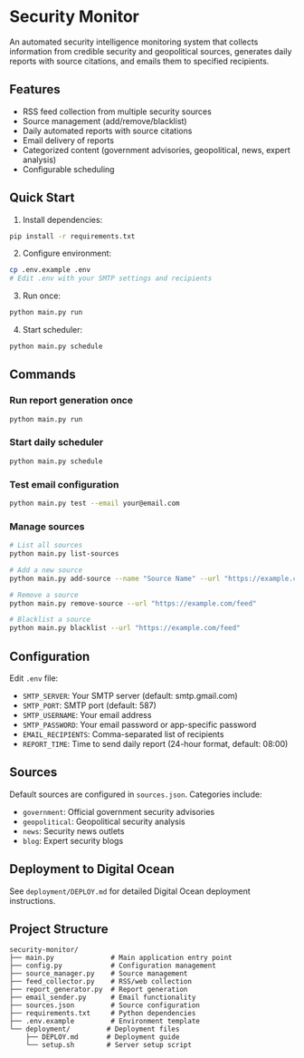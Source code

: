 # Security Monitor

An automated security intelligence monitoring system that collects information from credible security and geopolitical sources, generates daily reports with source citations, and emails them to specified recipients.

## Features

- RSS feed collection from multiple security sources
- Source management (add/remove/blacklist)
- Daily automated reports with source citations
- Email delivery of reports
- Categorized content (government advisories, geopolitical, news, expert analysis)
- Configurable scheduling

## Quick Start

1. Install dependencies:
```bash
pip install -r requirements.txt
```

2. Configure environment:
```bash
cp .env.example .env
# Edit .env with your SMTP settings and recipients
```

3. Run once:
```bash
python main.py run
```

4. Start scheduler:
```bash
python main.py schedule
```

## Commands

### Run report generation once
```bash
python main.py run
```

### Start daily scheduler
```bash
python main.py schedule
```

### Test email configuration
```bash
python main.py test --email your@email.com
```

### Manage sources
```bash
# List all sources
python main.py list-sources

# Add a new source
python main.py add-source --name "Source Name" --url "https://example.com/feed" --category geopolitical

# Remove a source
python main.py remove-source --url "https://example.com/feed"

# Blacklist a source
python main.py blacklist --url "https://example.com/feed"
```

## Configuration

Edit `.env` file:

- `SMTP_SERVER`: Your SMTP server (default: smtp.gmail.com)
- `SMTP_PORT`: SMTP port (default: 587)
- `SMTP_USERNAME`: Your email address
- `SMTP_PASSWORD`: Your email password or app-specific password
- `EMAIL_RECIPIENTS`: Comma-separated list of recipients
- `REPORT_TIME`: Time to send daily report (24-hour format, default: 08:00)

## Sources

Default sources are configured in `sources.json`. Categories include:
- `government`: Official government security advisories
- `geopolitical`: Geopolitical security analysis
- `news`: Security news outlets
- `blog`: Expert security blogs

## Deployment to Digital Ocean

See `deployment/DEPLOY.md` for detailed Digital Ocean deployment instructions.

## Project Structure

```
security-monitor/
├── main.py              # Main application entry point
├── config.py            # Configuration management
├── source_manager.py    # Source management
├── feed_collector.py    # RSS/web collection
├── report_generator.py  # Report generation
├── email_sender.py      # Email functionality
├── sources.json         # Source configuration
├── requirements.txt     # Python dependencies
├── .env.example         # Environment template
└── deployment/         # Deployment files
    ├── DEPLOY.md       # Deployment guide
    └── setup.sh        # Server setup script
```